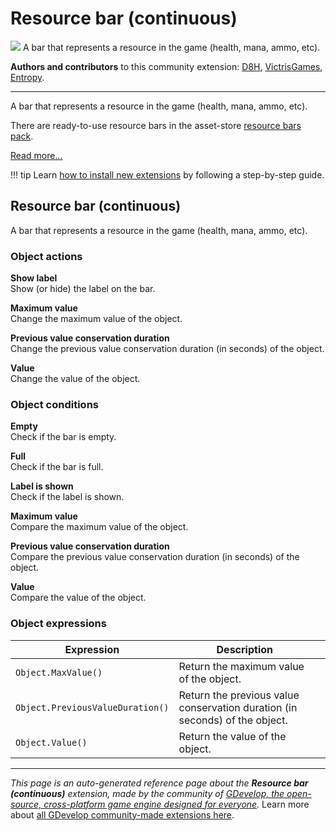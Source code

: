 # Resource bar (continuous)

<img src="https://asset-resources.gdevelop.io/public-resources/Icons/Glyphster Pack/Master/SVG/Interface Elements/ea06363a57846caab544f536b78a952234b68d4941d41c1577852a1d61aefec3_Interface Elements_interface_ui_loading_progress_bar.svg" class="extension-icon"></img>
A bar that represents a resource in the game (health, mana, ammo, etc).

**Authors and contributors** to this community extension: [D8H](https://gd.games/D8H), [VictrisGames](https://gd.games/VictrisGames), [Entropy](https://gd.games/Entropy).

---

A bar that represents a resource in the game (health, mana, ammo, etc).

There are ready-to-use resource bars in the asset-store [resource bars pack](https://editor.gdevelop.io/?initial-dialog=asset-store&asset-pack=resource-bars-resource-bars).

[Read more...](/gdevelop5/objects/resource-bar)

!!! tip
    Learn [how to install new extensions](/gdevelop5/extensions/search) by following a step-by-step guide.



## Resource bar (continuous) 

A bar that represents a resource in the game (health, mana, ammo, etc). 

### Object actions

**Show label**  
Show (or hide) the label on the bar.

**Maximum value**  
Change the maximum value of the object.

**Previous value conservation duration**  
Change the previous value conservation duration (in seconds) of the object.

**Value**  
Change the value of the object.

### Object conditions

**Empty**  
Check if the bar is empty.

**Full**  
Check if the bar is full.

**Label is shown**  
Check if the label is shown.

**Maximum value**  
Compare the maximum value of the object.

**Previous value conservation duration**  
Compare the previous value conservation duration (in seconds) of the object.

**Value**  
Compare the value of the object.

### Object expressions

| Expression | Description |  |
|-----|-----|-----|
| `Object.MaxValue()` | Return the maximum value of the object. ||
| `Object.PreviousValueDuration()` | Return the previous value conservation duration (in seconds) of the object. ||
| `Object.Value()` | Return the value of the object. ||


---

*This page is an auto-generated reference page about the **Resource bar (continuous)** extension, made by the community of [GDevelop, the open-source, cross-platform game engine designed for everyone](https://gdevelop.io/).* Learn more about [all GDevelop community-made extensions here](/gdevelop5/extensions).
